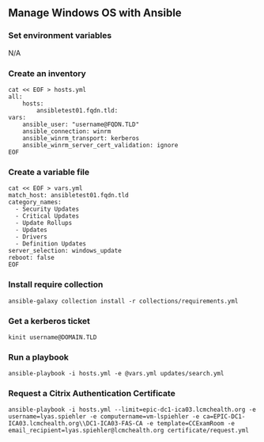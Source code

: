 ## Manage Windows OS with Ansible

### Set environment variables
N/A

### Create an inventory

```
cat << EOF > hosts.yml
all:
    hosts:
        ansibletest01.fqdn.tld:
vars:
    ansible_user: "username@FQDN.TLD"
    ansible_connection: winrm
    ansible_winrm_transport: kerberos
    ansible_winrm_server_cert_validation: ignore
EOF
```

### Create a variable file

```
cat << EOF > vars.yml
match_host: ansibletest01.fqdn.tld
category_names:
  - Security Updates
  - Critical Updates
  - Update Rollups
  - Updates
  - Drivers
  - Definition Updates
server_selection: windows_update
reboot: false
EOF
```

### Install require collection
```
ansible-galaxy collection install -r collections/requirements.yml
```

### Get a kerberos ticket
```
kinit username@DOMAIN.TLD
```

### Run a playbook
```
ansible-playbook -i hosts.yml -e @vars.yml updates/search.yml
```

### Request a Citrix Authentication Certificate
```
ansible-playbook -i hosts.yml --limit=epic-dc1-ica03.lcmchealth.org -e username=lyas.spiehler -e computername=vm-lspiehler -e ca=EPIC-DC1-ICA03.lcmchealth.org\\DC1-ICA03-FAS-CA -e template=CCExamRoom -e email_recipient=lyas.spiehler@lcmchealth.org certificate/request.yml
```